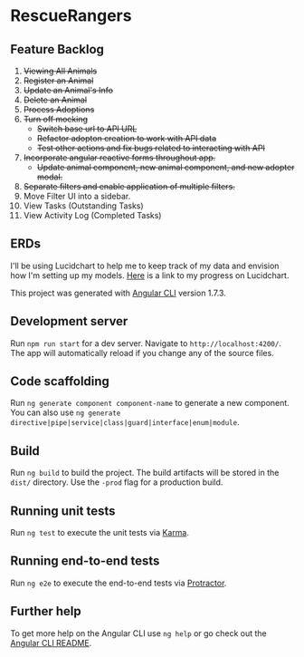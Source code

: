 # RescueRangers

## Feature Backlog

1. ~~Viewing All Animals~~
2. ~~Register an Animal~~
3. ~~Update an Animal's Info~~
4. ~~Delete an Animal~~
5. ~~Process Adoptions~~
6. ~~Turn off mocking~~
     * ~~Switch base url to API URL~~
     * ~~Refactor adopton creation to work with API data~~
     * ~~Test other actions and fix bugs related to interacting with API~~
7. ~~Incorporate angular reactive forms throughout app.~~
     * ~~Update animal component, new animal component, and new adopter modal.~~
8. ~~Separate filters and enable application of multiple filters.~~
9. Move Filter UI into a sidebar.
10. View Tasks (Outstanding Tasks)
11. View Activity Log (Completed Tasks)

## ERDs

I'll be using Lucidchart to help me to keep track of my data and envision how I'm setting up my models. [Here](https://www.lucidchart.com/documents/view/d0546c4f-55ec-4c3d-8d1c-4e693fab5ece/0) is a link to my progress on Lucidchart.

This project was generated with [Angular CLI](https://github.com/angular/angular-cli) version 1.7.3.

## Development server

Run `npm run start` for a dev server. Navigate to `http://localhost:4200/`. The app will automatically reload if you change any of the source files.

## Code scaffolding

Run `ng generate component component-name` to generate a new component. You can also use `ng generate directive|pipe|service|class|guard|interface|enum|module`.

## Build

Run `ng build` to build the project. The build artifacts will be stored in the `dist/` directory. Use the `-prod` flag for a production build.

## Running unit tests

Run `ng test` to execute the unit tests via [Karma](https://karma-runner.github.io).

## Running end-to-end tests

Run `ng e2e` to execute the end-to-end tests via [Protractor](http://www.protractortest.org/).

## Further help

To get more help on the Angular CLI use `ng help` or go check out the [Angular CLI README](https://github.com/angular/angular-cli/blob/master/README.md).

